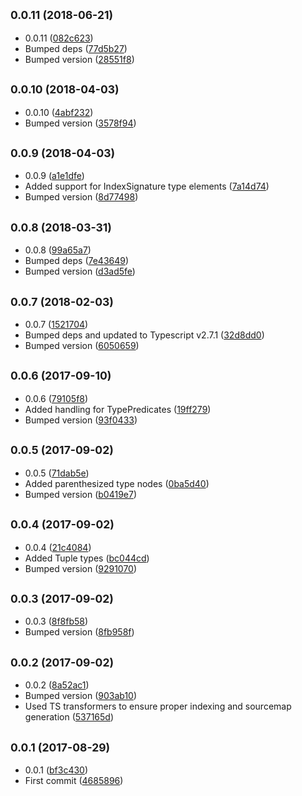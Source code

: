 ## <small>0.0.11 (2018-06-21)</small>

* 0.0.11 ([082c623](https://github.com/wessberg/TypescriptPackageReassembler/commit/082c623))
* Bumped deps ([77d5b27](https://github.com/wessberg/TypescriptPackageReassembler/commit/77d5b27))
* Bumped version ([28551f8](https://github.com/wessberg/TypescriptPackageReassembler/commit/28551f8))



## <small>0.0.10 (2018-04-03)</small>

* 0.0.10 ([4abf232](https://github.com/wessberg/TypescriptPackageReassembler/commit/4abf232))
* Bumped version ([3578f94](https://github.com/wessberg/TypescriptPackageReassembler/commit/3578f94))



## <small>0.0.9 (2018-04-03)</small>

* 0.0.9 ([a1e1dfe](https://github.com/wessberg/TypescriptPackageReassembler/commit/a1e1dfe))
* Added support for IndexSignature type elements ([7a14d74](https://github.com/wessberg/TypescriptPackageReassembler/commit/7a14d74))
* Bumped version ([8d77498](https://github.com/wessberg/TypescriptPackageReassembler/commit/8d77498))



## <small>0.0.8 (2018-03-31)</small>

* 0.0.8 ([99a65a7](https://github.com/wessberg/TypescriptPackageReassembler/commit/99a65a7))
* Bumped deps ([7e43649](https://github.com/wessberg/TypescriptPackageReassembler/commit/7e43649))
* Bumped version ([d3ad5fe](https://github.com/wessberg/TypescriptPackageReassembler/commit/d3ad5fe))



## <small>0.0.7 (2018-02-03)</small>

* 0.0.7 ([1521704](https://github.com/wessberg/TypescriptPackageReassembler/commit/1521704))
* Bumped deps and updated to Typescript v2.7.1 ([32d8dd0](https://github.com/wessberg/TypescriptPackageReassembler/commit/32d8dd0))
* Bumped version ([6050659](https://github.com/wessberg/TypescriptPackageReassembler/commit/6050659))



## <small>0.0.6 (2017-09-10)</small>

* 0.0.6 ([79105f8](https://github.com/wessberg/TypescriptPackageReassembler/commit/79105f8))
* Added handling for TypePredicates ([19ff279](https://github.com/wessberg/TypescriptPackageReassembler/commit/19ff279))
* Bumped version ([93f0433](https://github.com/wessberg/TypescriptPackageReassembler/commit/93f0433))



## <small>0.0.5 (2017-09-02)</small>

* 0.0.5 ([71dab5e](https://github.com/wessberg/TypescriptPackageReassembler/commit/71dab5e))
* Added parenthesized type nodes ([0ba5d40](https://github.com/wessberg/TypescriptPackageReassembler/commit/0ba5d40))
* Bumped version ([b0419e7](https://github.com/wessberg/TypescriptPackageReassembler/commit/b0419e7))



## <small>0.0.4 (2017-09-02)</small>

* 0.0.4 ([21c4084](https://github.com/wessberg/TypescriptPackageReassembler/commit/21c4084))
* Added Tuple types ([bc044cd](https://github.com/wessberg/TypescriptPackageReassembler/commit/bc044cd))
* Bumped version ([9291070](https://github.com/wessberg/TypescriptPackageReassembler/commit/9291070))



## <small>0.0.3 (2017-09-02)</small>

* 0.0.3 ([8f8fb58](https://github.com/wessberg/TypescriptPackageReassembler/commit/8f8fb58))
* Bumped version ([8fb958f](https://github.com/wessberg/TypescriptPackageReassembler/commit/8fb958f))



## <small>0.0.2 (2017-09-02)</small>

* 0.0.2 ([8a52ac1](https://github.com/wessberg/TypescriptPackageReassembler/commit/8a52ac1))
* Bumped version ([903ab10](https://github.com/wessberg/TypescriptPackageReassembler/commit/903ab10))
* Used TS transformers to ensure proper indexing and sourcemap generation ([537165d](https://github.com/wessberg/TypescriptPackageReassembler/commit/537165d))



## <small>0.0.1 (2017-08-29)</small>

* 0.0.1 ([bf3c430](https://github.com/wessberg/TypescriptPackageReassembler/commit/bf3c430))
* First commit ([4685896](https://github.com/wessberg/TypescriptPackageReassembler/commit/4685896))



